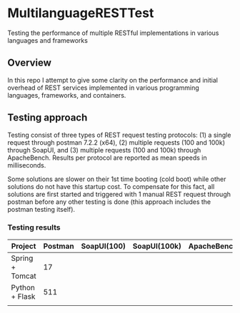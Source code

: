 # MultilanguageRESTTest
Testing the performance of multiple RESTful implementations in various languages and frameworks

## Overview

In this repo I attempt to give some clarity on the performance and initial overhead of REST services implemented in various programming languages, frameworks, and containers.

## Testing approach

Testing consist of three types of REST request testing protocols: (1) a single request through postman 7.2.2 (x64), (2) multiple requests (100 and 100k) through SoapUI, and (3) multiple requests (100 and 100k) through ApacheBench. Results per protocol are reported as mean speeds in milliseconds.

Some solutions are slower on their 1st time booting (cold boot) while other solutions do not have this startup cost. To compensate for this fact, all solutions are first started and triggered with 1 manual REST request through postman before any other testing is done (this approach includes the postman testing itself). 

### Testing results

|Project|Postman|SoapUI(100)|SoapUI(100k)|ApacheBench(100)|ApacheBench(100k)|
|---|---|---|---|---|---|
|Spring + Tomcat|17|||||
|Python + Flask|511|||||
|||||||

